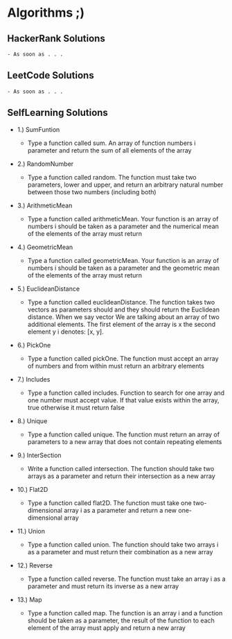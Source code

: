 # Algorithms ;)

## HackerRank Solutions
    - As soon as . . . 

## LeetCode Solutions
    - As soon as . . . 

## SelfLearning Solutions
- 1.) SumFuntion
    - Type a function called sum. An array of function numbers
    i parameter and return the sum of all elements of the array

- 2.) RandomNumber
    - Type a function called random. The function must take two parameters, lower and upper, and return an arbitrary natural number
    between those two numbers (including both)

- 3.) ArithmeticMean
    - Type a function called arithmeticMean. Your function is an array
    of numbers i should be taken as a parameter and the numerical mean
    of the elements of the array must return

- 4.) GeometricMean
    - Type a function called geometricMean. Your function is an array
    of numbers i should be taken as a parameter and the geometric mean
    of the elements of the array must return

- 5.) EuclideanDistance
    - Type a function called euclideanDistance. The function takes two
    vectors as parameters should and they should return the Euclidean
    distance. When we say vector We are talking about an array of two
    additional elements. The first element of the array is x the second
    element y i denotes: [x, y].

- 6.) PickOne 
    - Type a function called pickOne. The function must accept an array
    of numbers and from within must return an arbitrary elements

- 7.) Includes
    - Type a function called includes. Function to search for one array
    and one number must accept value. If that value exists within the
    array, true otherwise it must return false

- 8.) Unique 
    - Type a function called unique. The function must return an array
    of parameters to a new array that does not contain repeating
    elements

- 9.) InterSection 
    - Write a function called intersection. The function should take
    two arrays as a parameter and return their intersection as a new
    array

- 10.) Flat2D
    - Type a function called flat2D. The function must take one
    two-dimensional array i as a parameter and return a new one-dimensional array

- 11.) Union
    - Type a function called union. The function should take two arrays i
    as a parameter and must return their combination as a new array

- 12.) Reverse 
    - Type a function called reverse. The function must take an array i as a parameter and must return its inverse as a new array

- 13.) Map 
    - Type a function called map. The function is an array i and a
    function should be taken as a parameter, the result of the function
    to each element of the array must apply and return a new array
